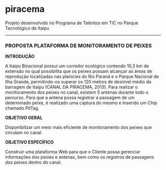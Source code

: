 # piracema
Projeto desenvolvido no Programa de Talentos em TIC no Parque Tecnológico de Itaipu

---

### PROPOSTA PLATAFORMA DE MONITORAMENTO DE PEIXES

**INTRODUÇÃO**

A Itaipu Binacional possui um corredor ecológico contendo 10,3 km de extensão no
qual possibilita que os peixes possam alcançar as áreas de reprodução localizadas nas
planícies do Rio Paraná e o Parque Nacional de Ilha Grande, permitindo-os superar os 120
metros de desnível médio da barragem de Itaipu (CANAL DA PIRACEMA, 2013).
Para realizar o monitoramento dos peixes no canal, existem 5 antenas durante todo o
percurso. Para que a antena possa registrar a passagem de um determinado peixe, é realizado
uma captura do mesmo e inserido um Chip chamado PitTag.

**OBJETIVO GERAL**

Disponibilizar um meio mais eficiente de monitoramento dos peixes que circulam no canal.

**OBJETIVO ESPECÍFICO**

Construir uma plataforma Web para que o Cliente possa gerenciar informações dos peixes e
antenas, bem como os registros de passagens dos peixes dentro do canal.
